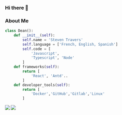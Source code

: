 ### Hi there 👋

### About Me

```python
class Dean():
    def __init__(self):
        self.name = 'Steven Travers'
        self.language = ['French, English, Spanish']
        self.code = [
            'Javascript',
            'Typescript', 'Node'
        ]
    def frameworks(self):
        return [
            'React', 'Antd'..
        ]
    def developer_tools(self):
        return [
            'Docker','GitHub','Gitlab','Linux'
        ]
```

<div>
<a href="https://github-readme-stats.vercel.app/api?username=YukioSenpai&theme=tokyonight&show_icons=true">
  <img  align="left" src="https://github-readme-stats.vercel.app/api?username=YukioSenpai&theme=tokyonight&show_icons=true" />
</a>
<a href="https://github-readme-stats.vercel.app/api/top-langs/?username=YukioSenpai&theme=tokyonight">
  <img align="left" src="https://github-readme-stats.vercel.app/api/top-langs/?username=YukioSenpai&theme=tokyonight" />
</a>
</div>

<!--
**YukioSenpai/YukioSenpai** is a ✨ _special_ ✨ repository because its `README.md` (this file) appears on your GitHub profile.

Here are some ideas to get you started:

- 🔭 I’m currently working on ...
- 🌱 I’m currently learning ...
- 👯 I’m looking to collaborate on ...
- 🤔 I’m looking for help with ...
- 💬 Ask me about ...
- 📫 How to reach me: ...
- 😄 Pronouns: ...
- ⚡ Fun fact: ...
-->
